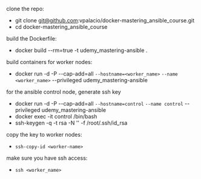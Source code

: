 clone the repo:
* git clone git@github.com:vpalacio/docker-mastering_ansible_course.git
* cd docker-mastering_ansible_course

build the Dockerfile:
* docker build --rm=true -t udemy_mastering-ansible .

build containers for worker nodes:
* docker run -d -P --cap-add=all `--hostname=<worker_name>` `--name <worker_name>` --privileged udemy_mastering-ansible

for the ansible control node, generate ssh key
* docker run -d -P --cap-add=all `--hostname=control` `--name control` --privileged udemy_mastering-ansible
* docker exec -it control /bin/bash
* ssh-keygen -q -t rsa -N '' -f /root/.ssh/id_rsa

copy the key to worker nodes:
* `ssh-copy-id <worker-name>`

make sure you have ssh access:
* `ssh <worker_name>`   
